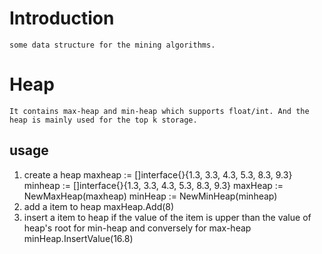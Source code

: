 # Introduction
    some data structure for the mining algorithms.
    
# Heap
    It contains max-heap and min-heap which supports float/int. And the heap is mainly used for the top k storage. 
## usage
1. create a heap 
    maxheap := []interface{}{1.3, 3.3, 4.3, 5.3, 8.3, 9.3} 
    minheap := []interface{}{1.3, 3.3, 4.3, 5.3, 8.3, 9.3}
    maxHeap := NewMaxHeap(maxheap)
    minHeap := NewMinHeap(minheap)
2. add a item to heap
    maxHeap.Add(8)
3. insert a item to heap if the value of the item is upper than the value of heap's root for min-heap and conversely for max-heap
    minHeap.InsertValue(16.8)

